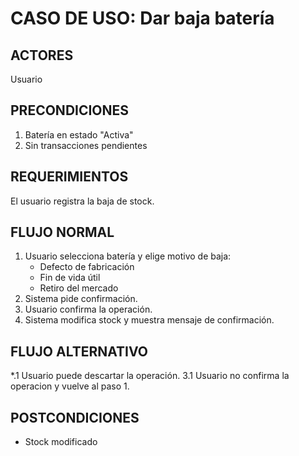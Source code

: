 # CASO DE USO: Dar baja batería 

## ACTORES  
Usuario  

## PRECONDICIONES  
1. Batería en estado "Activa"  
2. Sin transacciones pendientes  

## REQUERIMIENTOS
El usuario registra la baja de stock.

## FLUJO NORMAL
1. Usuario selecciona batería y elige motivo de baja:  
   - Defecto de fabricación  
   - Fin de vida útil  
   - Retiro del mercado  
2. Sistema pide confirmación.
3. Usuario confirma la operación.
4. Sistema modifica stock y muestra mensaje de confirmación.

## FLUJO ALTERNATIVO  
*.1 Usuario puede descartar la operación.
3.1 Usuario no confirma la operacion y vuelve al paso 1.

## POSTCONDICIONES  
- Stock modificado